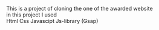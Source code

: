 ﻿This is a project of cloning the one of the awarded website <br>
in this project I used <br> 
Html
Css
Javascipt
Js-library (Gsap)


